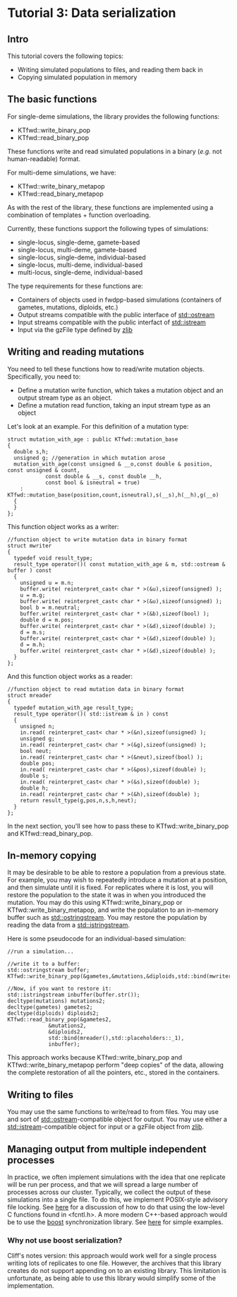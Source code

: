 # Tutorial 3: Data serialization

## Intro

This tutorial covers the following topics:

* Writing simulated populations to files, and reading them back in
* Copying simulated population in memory

## The basic functions

For single-deme simulations, the library provides the following functions:

* KTfwd::write_binary_pop 
* KTfwd::read_binary_pop

These functions write and read simulated populations in a binary (_e.g._ not human-readable) format.

For multi-deme simulations, we have:

* KTfwd::write_binary_metapop 
* KTfwd::read_binary_metapop

As with the rest of the library, these functions are implemented using a combination of templates + function overloading.

Currently, these functions support the following types of simulations:

* single-locus, single-deme, gamete-based 
* single-locus, multi-deme, gamete-based
* single-locus, single-deme, individual-based 
* single-locus, multi-deme, individual-based
* multi-locus, single-deme, individual-based 

The type requirements for these functions are:

* Containers of objects used in fwdpp-based simulations (containers of gametes, mutations, diploids, etc.)
* Output streams compatible with the public interface of [std::ostream](http://www.cplusplus.com/reference/ostream/ostream/)
* Input streams compatible with the public interfact of [std::istream](http://www.cplusplus.com/reference/istream/istream/)
* Input via the gzFile type defined by [zlib](http://zlib.net)

## Writing and reading mutations

You need to tell these functions how to read/write mutation objects.  Specifically, you need to:

* Define a mutation write function, which takes a mutation object and an output stream type as an object.
* Define a mutation read function, taking an input stream type as an object

Let's look at an example.  For this definition of a mutation type:

~~~{.cpp}
struct mutation_with_age : public KTfwd::mutation_base
{
  double s,h;
  unsigned g; //generation in which mutation arose
  mutation_with_age(const unsigned & __o,const double & position, const unsigned & count, 
		    const double & __s, const double __h,
		    const bool & isneutral = true)
    : KTfwd::mutation_base(position,count,isneutral),s(__s),h(__h),g(__o)
  {	
  }
};
~~~

This function object works as a writer:

~~~{.cpp}
//function object to write mutation data in binary format
struct mwriter
{
  typedef void result_type;
  result_type operator()( const mutation_with_age & m, std::ostream & buffer ) const
  {
    unsigned u = m.n;
    buffer.write( reinterpret_cast< char * >(&u),sizeof(unsigned) );
    u = m.g;
    buffer.write( reinterpret_cast< char * >(&u),sizeof(unsigned) );
    bool b = m.neutral;
    buffer.write( reinterpret_cast< char * >(&b),sizeof(bool) );
    double d = m.pos;
    buffer.write( reinterpret_cast< char * >(&d),sizeof(double) );
    d = m.s;
    buffer.write( reinterpret_cast< char * >(&d),sizeof(double) );
    d = m.h;
    buffer.write( reinterpret_cast< char * >(&d),sizeof(double) );
  }
};
~~~

And this function object works as a reader:

~~~{.cpp}
//function object to read mutation data in binary format
struct mreader
{
  typedef mutation_with_age result_type;
  result_type operator()( std::istream & in ) const
  {
    unsigned n;
    in.read( reinterpret_cast< char * >(&n),sizeof(unsigned) );
    unsigned g;
    in.read( reinterpret_cast< char * >(&g),sizeof(unsigned) );
    bool neut;
    in.read( reinterpret_cast< char * >(&neut),sizeof(bool) );
    double pos;
    in.read( reinterpret_cast< char * >(&pos),sizeof(double) );
    double s;
    in.read( reinterpret_cast< char * >(&s),sizeof(double) );
    double h;
    in.read( reinterpret_cast< char * >(&h),sizeof(double) );
    return result_type(g,pos,n,s,h,neut);
  }
};
~~~

In the next section, you'll see how to pass these to KTfwd::write_binary_pop and KTfwd::read_binary_pop.

## In-memory copying

It may be desirable to be able to restore a population from a previous state.  For example, you may wish to repeatedly introduce a mutation at a position, and then simulate until it is fixed.  For replicates where it is lost, you will restore the population to the state it was in when you introduced the mutation.  You may do this using KTfwd::write_binary_pop  or KTfwd::write_binary_metapop, and write the population to an in-memory buffer such as [std::ostringstream](http://www.cplusplus.com/reference/sstream/ostringstream/).  You may restore the population by reading the data from a [std::istringstream](http://www.cplusplus.com/reference/sstream/istringstream/).

Here is some pseudocode for an individual-based simulation:

~~~{.cpp}
//run a simulation...

//write it to a buffer:
std::ostringstream buffer;
KTfwd::write_binary_pop(&gametes,&mutations,&diploids,std::bind(mwriter(),std::placeholders::_1,std::placeholders::_2),buffer);

//Now, if you want to restore it:
std::istringstream inbuffer(buffer.str());
decltype(mutations) mutations2;
decltype(gametes) gametes2;
decltype(diploids) diploids2;
KTfwd::read_binary_pop(&gametes2,
			 &mutations2,
			 &diploids2,
			 std::bind(mreader(),std::placeholders::_1),
			 inbuffer);
~~~

This approach works because KTfwd::write_binary_pop and KTfwd::write_binary_metapop perform "deep copies" of the data, allowing the complete restoration of all the pointers, etc., stored in the containers.

## Writing to files

You may use the same functions to write/read to from files.  You may use and sort of [std::ostream](http://www.cplusplus.com/reference/ostream/ostream/)-compatible object for output.  You may use either a [std::istream](http://www.cplusplus.com/reference/istream/istream/)-compatible object for input or a gzFile object from [zlib](http://zlib.net).

## Managing output from multiple independent processes

In practice, we often implement simulations with the idea that one replicate will be run per process, and that we will spread a large number of processes across our cluster.  Typically, we collect the output of these simulations into a single file.  To do this, we implement POSIX-style advisory file locking.  See [here](https://github.com/molpopgen/BigDataFormats) for a discussion of how to do that using the low-level C functions found in <fcntl.h>.   A more modern C++-based approach would be to use the [boost](http://www.boost.org) synchronization library.  See [here](https://gist.github.com/molpopgen/651e4ac81253f34364f7) for simple examples.

### Why not use boost serialization?

Cliff's notes version: this approach would work well for a single process writing lots of replicates to one file.  However, the archives that this library creates do not support appending on to an existing library.  This limitation is unfortunate, as being able to use this library would simplify some of the implementation.
